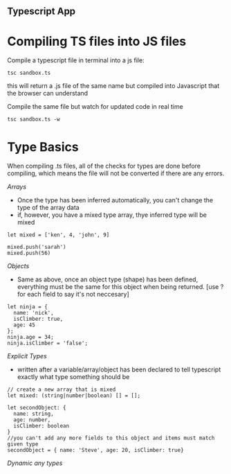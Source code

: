 ## Typescript App

# Compiling TS files into JS files
Compile a typescript file in terminal into a js file:
~~~ 
tsc sandbox.ts 
~~~
this will return a .js file of the same name but compiled into Javascript that the browser can understand

Compile the same file but watch for updated code in real time
~~~ 
tsc sandbox.ts -w 
~~~

# Type Basics
When compiling .ts files, all of the checks for types are done before compiling, which means the file will not be converted if there are any errors.

*Arrays*
- Once the type has been inferred automatically, you can't change the type of the array data
- if, however, you have a mixed type array, thye inferred type will be mixed
~~~ 
let mixed = ['ken', 4, 'john', 9]

mixed.push('sarah')
mixed.push(56)
~~~
*Objects*
- Same as above, once an object type (shape) has been defined, everything must be the same for this object when being returned. [use ? for each field to say it's not neccesary]
~~~
let ninja = {
  name: 'nick',
  isClimber: true,
  age: 45
};
ninja.age = 34;
ninja.isClimber = 'false';
~~~

*Explicit Types*
- written after a variable/array/object has been declared to tell typescript exactly what type something should be
~~~
// create a new array that is mixed
let mixed: (string|number|boolean) [] = [];
~~~
~~~
let secondObject: {
  name: string,
  age: number,
  isClimber: boolean
}
//you can't add any more fields to this object and items must match given type
secondObject = { name: 'Steve', age: 20, isClimber: true}
~~~

*Dynamic any types*
